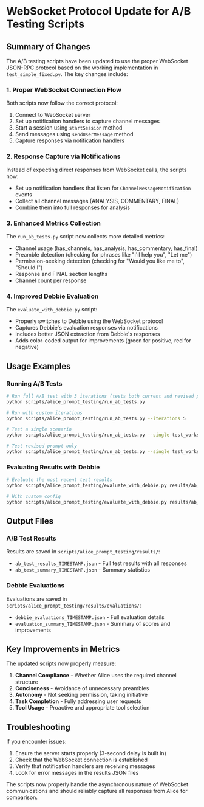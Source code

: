 # WebSocket Protocol Update for A/B Testing Scripts

## Summary of Changes

The A/B testing scripts have been updated to use the proper WebSocket JSON-RPC protocol based on the working implementation in `test_simple_fixed.py`. The key changes include:

### 1. Proper WebSocket Connection Flow

Both scripts now follow the correct protocol:
1. Connect to WebSocket server
2. Set up notification handlers to capture channel messages
3. Start a session using `startSession` method
4. Send messages using `sendUserMessage` method
5. Capture responses via notification handlers

### 2. Response Capture via Notifications

Instead of expecting direct responses from WebSocket calls, the scripts now:
- Set up notification handlers that listen for `ChannelMessageNotification` events
- Collect all channel messages (ANALYSIS, COMMENTARY, FINAL) 
- Combine them into full responses for analysis

### 3. Enhanced Metrics Collection

The `run_ab_tests.py` script now collects more detailed metrics:
- Channel usage (has_channels, has_analysis, has_commentary, has_final)
- Preamble detection (checking for phrases like "I'll help you", "Let me")
- Permission-seeking detection (checking for "Would you like me to", "Should I")
- Response and FINAL section lengths
- Channel count per response

### 4. Improved Debbie Evaluation

The `evaluate_with_debbie.py` script:
- Properly switches to Debbie using the WebSocket protocol
- Captures Debbie's evaluation responses via notifications
- Includes better JSON extraction from Debbie's responses
- Adds color-coded output for improvements (green for positive, red for negative)

## Usage Examples

### Running A/B Tests

```bash
# Run full A/B test with 3 iterations (tests both current and revised prompts)
python scripts/alice_prompt_testing/run_ab_tests.py

# Run with custom iterations
python scripts/alice_prompt_testing/run_ab_tests.py --iterations 5

# Test a single scenario
python scripts/alice_prompt_testing/run_ab_tests.py --single test_workspace_status.txt --version current

# Test revised prompt only
python scripts/alice_prompt_testing/run_ab_tests.py --single test_workspace_status.txt --version revised
```

### Evaluating Results with Debbie

```bash
# Evaluate the most recent test results
python scripts/alice_prompt_testing/evaluate_with_debbie.py results/ab_test_results_20250603_HHMMSS.json

# With custom config
python scripts/alice_prompt_testing/evaluate_with_debbie.py results/ab_test_results_20250603_HHMMSS.json --config config/main.yaml
```

## Output Files

### A/B Test Results

Results are saved in `scripts/alice_prompt_testing/results/`:
- `ab_test_results_TIMESTAMP.json` - Full test results with all responses
- `ab_test_summary_TIMESTAMP.json` - Summary statistics

### Debbie Evaluations

Evaluations are saved in `scripts/alice_prompt_testing/results/evaluations/`:
- `debbie_evaluations_TIMESTAMP.json` - Full evaluation details
- `evaluation_summary_TIMESTAMP.json` - Summary of scores and improvements

## Key Improvements in Metrics

The updated scripts now properly measure:
1. **Channel Compliance** - Whether Alice uses the required channel structure
2. **Conciseness** - Avoidance of unnecessary preambles
3. **Autonomy** - Not seeking permission, taking initiative
4. **Task Completion** - Fully addressing user requests
5. **Tool Usage** - Proactive and appropriate tool selection

## Troubleshooting

If you encounter issues:
1. Ensure the server starts properly (3-second delay is built in)
2. Check that the WebSocket connection is established
3. Verify that notification handlers are receiving messages
4. Look for error messages in the results JSON files

The scripts now properly handle the asynchronous nature of WebSocket communications and should reliably capture all responses from Alice for comparison.